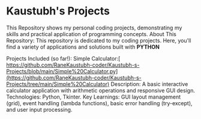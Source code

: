 # Kaustubh's Projects

This Repository shows my personal coding projects, demonstrating my skills and practical application of programming concepts.
About This Repository:
This repository is dedicated to my coding projects. Here, you'll find a variety of applications and solutions built with **PYTHON**

Projects Included (so far!):
Simple Calculator:[ https://github.com/RaneKaustubh-coder/Kaustubh-s-Projects/blob/main/Simple%20Calculator.py](https://github.com/RaneKaustubh-coder/Kaustubh-s-Projects/tree/main/Simple%20Calculator)
Description: A basic interactive calculator application with arithmetic operations and responsive GUI design.
Technologies: Python, Tkinter.
Key Learnings: GUI layout management (grid), event handling (lambda functions), basic error handling (try-except), and user input processing.
